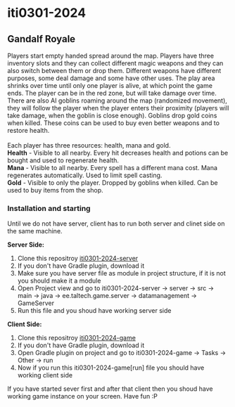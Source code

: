 # iti0301-2024
## Gandalf Royale

Players start empty handed spread around the map. Players have three inventory slots and they can collect different magic weapons and they can also switch between them or drop them. Different weapons have different purposes, some deal damage and some have other uses. The play area shrinks over time until only one player is alive, at which point the game ends. The player can be in the red zone, but will take damage over time.
There are also AI goblins roaming around the map (randomized movement), they will follow the player when the player enters their proximity (players will take damage, when the goblin is close enough). Goblins drop gold coins when killed. These coins can be used to buy even better weapons and to restore health. <br> <br>
Each player has three resources: health, mana and gold. <br>
**Health** - Visible to all nearby. Every hit decreases health and potions can be bought and used to regenerate health. <br>
**Mana** - Visible to all nearby. Every spell has a different mana cost. Mana regenerates automatically. Used to limit spell casting. <br>
**Gold** - Visible to only the player. Dropped by goblins when killed. Can be used to buy items from the shop. 

### Installation and starting

Until we do not have server, client has to run both server and clinet side on the same machine.

**Server Side:** <br>
1. Clone this repositroy [iti0301-2024-server](https://gitlab.cs.taltech.ee/rkilks/iti0301-2024-server)
2. If you don't have Gradle plugin, download it
3. Make sure you have server file as module in project structure, if it is not you should make it a module
4. Open Project view and go to iti0301-2024-server -> server -> src -> main -> java -> ee.taltech.game.server -> datamanagement -> GameServer
5. Run this file and you shoud have working server side

**Client Side:** <br>
1. Clone this repositroy [iti0301-2024-game](https://gitlab.cs.taltech.ee/rkilks/iti0301-2024-game)
2. If you don't have Gradle plugin, download it
3. Open Gradle plugin on project and go to iti0301-2024-game -> Tasks -> Other -> run
4. Now if you run this iti0301-2024-game\[run\] file you should have working client side

If you have started sever first and after that client then you shoud have working game instance on your screen.
Have fun :P